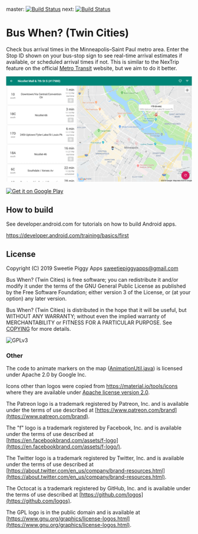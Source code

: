 master:
[![Build Status](https://travis-ci.com/sweetiepiggy/Bus-When-Twin-Cities.svg?branch=master)](https://travis-ci.com/sweetiepiggy/Bus-When-Twin-Cities)
next:
[![Build Status](https://travis-ci.com/sweetiepiggy/Bus-When-Twin-Cities.svg?branch=next)](https://travis-ci.com/sweetiepiggy/Bus-When-Twin-Cities)

# Bus When? (Twin Cities)

Check bus arrival times in the Minneapolis–Saint Paul metro area. Enter the
Stop ID shown on your bus-stop sign to see real-time arrival estimates if
available, or scheduled arrival times if not. This is similar to the NexTrip
feature on the official [Metro Transit](https://www.metrotransit.org/) website, but we aim to do it better.

![Screenshot](screenshots/screenshot_tablet.png)

<a href='https://play.google.com/store/apps/details?id=com.sweetiepiggy.buswhentwincities&pcampaignid=MKT-Other-global-all-co-prtnr-py-PartBadge-Mar2515-1'><img height=90 alt='Get it on Google Play' src='https://play.google.com/intl/en_us/badges/images/generic/en_badge_web_generic.png'/></a>


## How to build

See developer.android.com for tutorials on how to build Android apps.

https://developer.android.com/training/basics/first

## License

Copyright (C) 2019 Sweetie Piggy Apps <sweetiepiggyapps@gmail.com>

Bus When? (Twin Cities) is free software; you can redistribute it and/or modify
it under the terms of the GNU General Public License as published by
the Free Software Foundation; either version 3 of the License, or
(at your option) any later version.

Bus When? (Twin Cities) is distributed in the hope that it will be useful,
but WITHOUT ANY WARRANTY; without even the implied warranty of
MERCHANTABILITY or FITNESS FOR A PARTICULAR PURPOSE. See [COPYING](COPYING) for more details.

<img alt='GPLv3' src='https://www.gnu.org/graphics/gplv3-with-text-136x68.png'/>

### Other

The code to animate markers on the map
([AnimationUtil.java](app/src/main/java/com/sweetiepiggy/buswhentwincities/AnimationUtil.java))
is licensed under Apache 2.0 by Google Inc.

Icons other than logos were copied from https://material.io/tools/icons
where they are available under [Apache
license version 2.0](https://www.apache.org/licenses/LICENSE-2.0.html).

The Patreon logo is a trademark registered by Patreon, Inc. and is available
under the terms of use described at
[https://www.patreon.com/brand](https://www.patreon.com/brand).

The "f" logo is a trademark registered by Facebook, Inc. and is available
under the terms of use described at
[https://en.facebookbrand.com/assets/f-logo](https://en.facebookbrand.com/assets/f-logo/).

The Twitter logo is a trademark registered by Twitter, Inc. and is available
under the terms of use described at
[https://about.twitter.com/en_us/company/brand-resources.html](https://about.twitter.com/en_us/company/brand-resources.html).

The Octocat is a trademark registered by GitHub, Inc. and is available
under the terms of use described at
[https://github.com/logos](https://github.com/logos).

The GPL logo is in the public domain and is available at [https://www.gnu.org/graphics/license-logos.html](https://www.gnu.org/graphics/license-logos.html).
